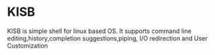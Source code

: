 # KISB
KISB is simple shell for linux based OS. It supports command line editing,history,completion suggestions,piping, I/O redirection and User Customization
